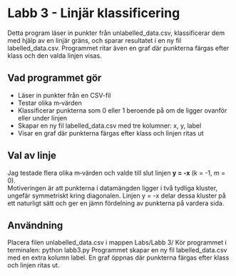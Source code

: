 # Labb 3 - Linjär klassificering

Detta program läser in punkter från unlabelled_data.csv, klassificerar dem med hjälp av en linjär gräns, och sparar resultatet i en ny fil labelled_data.csv. Programmet ritar även en graf där punkterna färgas efter klass och den valda linjen visas.

## Vad programmet gör
- Läser in punkter från en CSV-fil
- Testar olika m‑värden
- Klassificerar punkterna som 0 eller 1 beroende på om de ligger ovanför eller under linjen
- Skapar en ny fil labelled_data.csv med tre kolumner: x, y, label
- Visar en graf där punkterna färgas efter klass och linjen ritas ut

## Val av linje
Jag testade flera olika m‑värden och valde till slut linjen **y = -x** (k = -1, m = 0).  
Motiveringen är att punkterna i datamängden ligger i två tydliga kluster, ungefär symmetriskt kring diagonalen. Linjen y = -x delar dessa kluster på ett naturligt sätt och ger en jämn fördelning av punkterna på vardera sida.

## Användning
Placera filen unlabelled_data.csv i mappen Labs/Labb 3/
Kör programmet i terminalen: python labb3.py
Programmet skapar en ny fil labelled_data.csv med en extra kolumn label.
En graf öppnas där punkterna färgas efter klass och linjen ritas ut.